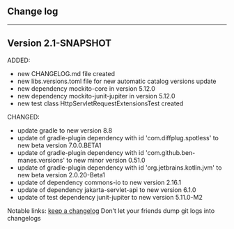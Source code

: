 ## Change log
----------------------

Version 2.1-SNAPSHOT
-------------
ADDED:

- new CHANGELOG.md file created
- new libs.versions.toml file for new automatic catalog versions update
- new dependency mockito-core in version 5.12.0
- new dependency mockito-junit-jupiter in version 5.12.0
- new test class HttpServletRequestExtensionsTest created

CHANGED:

- update gradle to new version 8.8
- update of gradle-plugin dependency with id 'com.diffplug.spotless' to new beta version 7.0.0.BETA1
- update of gradle-plugin dependency with id 'com.github.ben-manes.versions' to new minor version 0.51.0
- update of gradle-plugin dependency with id 'org.jetbrains.kotlin.jvm' to new beta version 2.0.20-Beta1
- update of dependency commons-io to new version 2.16.1
- update of dependency jakarta-servlet-api to new version 6.1.0
- update of test dependency junit-jupiter to new version 5.11.0-M2

Notable links:
[keep a changelog](http://keepachangelog.com/en/1.0.0/) Don’t let your friends dump git logs into
changelogs
